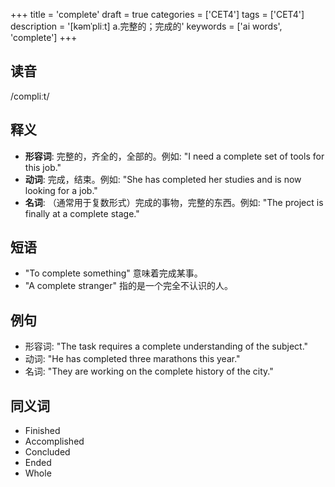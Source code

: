 +++
title = 'complete'
draft = true
categories = ['CET4']
tags = ['CET4']
description = '[kəmˈpliːt] a.完整的；完成的'
keywords = ['ai words', 'complete']
+++

## 读音
/compliːt/

## 释义
- **形容词**: 完整的，齐全的，全部的。例如: "I need a complete set of tools for this job."
- **动词**: 完成，结束。例如: "She has completed her studies and is now looking for a job."
- **名词**: （通常用于复数形式）完成的事物，完整的东西。例如: "The project is finally at a complete stage."

## 短语
- "To complete something" 意味着完成某事。
- "A complete stranger" 指的是一个完全不认识的人。

## 例句
- 形容词: "The task requires a complete understanding of the subject."
- 动词: "He has completed three marathons this year."
- 名词: "They are working on the complete history of the city."

## 同义词
- Finished
- Accomplished
- Concluded
- Ended
- Whole
